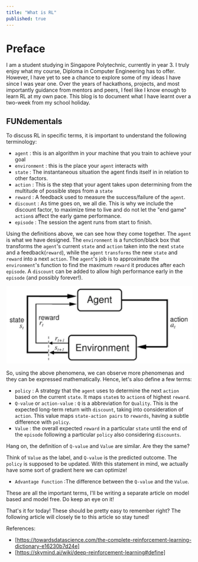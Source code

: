 ```yaml
---
title: "What is RL"
published: true
---
```


# Preface
I am a student studying in Singapore Polytechnic, currently in year 3. I truly enjoy what my course, Diploma in Computer Engineering has to offer. However, I have yet to see a chance to explore some of my ideas I have since I was year one. Over the years of hackathons, projects, and most importantly guidance from mentors and peers, I feel like I know enough to learn RL at my own pace. This blog is to document what I have learnt over a two-week from my school holiday.

## FUNdementals
To discuss RL in specific terms, it is important to understand the following terminology:
- ```agent``` : this is an algorithm in your machine that you train to achieve your goal
- ```environment``` : this is the place your `agent` interacts with
- ```state``` :  The instantaneous situation the agent finds itself in in relation to other factors.
- ```action``` : This is the step that your agent takes upon determining from the multitude of possible steps from a `state`
- ```reward``` : A feedback used to measure the success/failure of the `agent`.
- ```discount``` : As time goes on, we all die. This is why we include the discount factor, to maximize time to live and do not let the "end game" `action`s affect the early game performance.
- ```episode``` : The session the agent runs from start to finish. 

Using the definitions above, we can see how they come together. The `agent` is what we have designed. The `environment` is a function/black box that transforms the `agent`'s current `state` and `action` taken into the next `state` and a feedback(`reward`), while the `agent` `transforms` the new `state` and `reward` into a next `action`. The `agent`'s job is to approximate the `environment`'s function to find the maximum `reward` it produces after each `episode`. A `discount` can be added to allow high performance early in the `episode` (and possibly forever!).

![RL-flow](/images/RL-flow.png)

So, using the above phenomena, we can observe more phenomenas and they can be expressed mathematically. Hence, let's also define a few terms:

- ```policy``` : A strategy that the `agent` uses to determine the next `action` based on the current `state`. It maps `state`s to `action`s of highest `reward`.
- ```Q-value``` or ```action-value``` : `Q` is a abbreviation for `Quality`. This is the expected long-term return with `discount`, taking into consideration of `action`. This value maps `state-action pairs` to `rewards`, having a subtle difference with `policy`.
- ```Value``` : the overall expected `reward` in a particular `state` until the end of the `episode` following a particular `policy` also considering `discounts`. 

Hang on, the definition of `Q-value` and `Value` are similar. Are they the same?

Think of `Value` as the label, and `Q-value` is the predicted outcome. The `policy` is supposed to be updated. With this statement in mind, we actually have some sort of gradient here we can optimize! 

- ```Advantage Function``` :The difference between the `Q-value` and the `Value`.

These are all the important terms, I'll be writing a separate article on model based and model free. Do keep an eye on it!

That's it for today! These should be pretty easy to remember right? The following article will closely tie to this article so stay tuned!

References:
- [https://towardsdatascience.com/the-complete-reinforcement-learning-dictionary-e16230b7d24e]
- [https://skymind.ai/wiki/deep-reinforcement-learning#define]